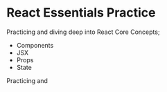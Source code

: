 # React Essentials Practice

Practicing and diving deep into React Core Concepts; 
- Components
- JSX
- Props
- State

Practicing and 
